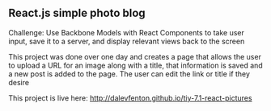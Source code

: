 ## React.js simple photo blog
Challenge: Use Backbone Models with React Components to take user input, save it
to a server, and display relevant views back to the screen

This project was done over one day and creates a page that allows the user to
upload a URL for an image along with a title, that information is saved and a
new post is added to the page. The user can edit the link or title if they desire

This project is live here: http://dalevfenton.github.io/tiy-7.1-react-pictures
